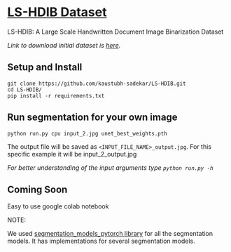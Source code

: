 # [LS-HDIB Dataset](https://kaustubh-sadekar.github.io/LS-HDIB/)
LS-HDIB: A Large Scale Handwritten Document Image Binarization Dataset

*Link to download initial dataset is [here](https://drive.google.com/drive/folders/1HSZ5j6dcl5LHJzoqRhBz06ZzvmfHAI7W?usp=sharing).*

## Setup and Install

```script
git clone https://github.com/kaustubh-sadekar/LS-HDIB.git
cd LS-HDIB/
pip install -r requirements.txt
```
## Run segmentation for your own image

```script
python run.py cpu input_2.jpg unet_best_weights.pth
```

The output file will be saved as `<INPUT_FILE_NAME>_output.jpg`. For this specific example it will be input_2_output.jpg

*For better understanding of the input arguments type `python run.py -h`*


## Coming Soon
Easy to use google colab notebook


NOTE:

We used [segmentation_models_pytorch library](https://github.com/qubvel/segmentation_models.pytorch) for all the segmentation models. It has implementations for several segmentation models.
